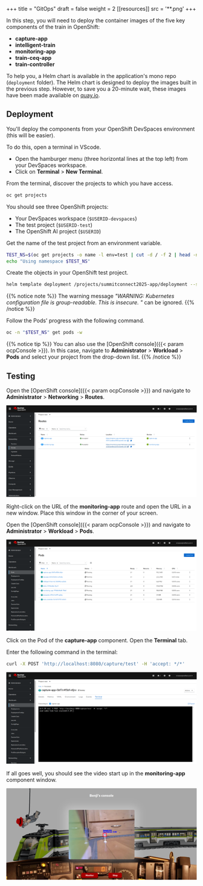 +++
title = "GitOps"
draft = false
weight = 2
[[resources]]
  src = '**.png'
+++

In this step, you will need to deploy the container images of the five key components of the train in OpenShift:

- **capture-app**
- **intelligent-train**
- **monitoring-app**
- **train-ceq-app**
- **train-controller**

To help you, a Helm chart is available in the application's mono repo (`deployment` folder).
The Helm chart is designed to deploy the images built in the previous step.
However, to save you a 20-minute wait, these images have been made available on [quay.io](https://quay.io/organization/riviera-dev-2024).

## Deployment

You'll deploy the components from your OpenShift DevSpaces environment (this will be easier).

To do this, open a terminal in VScode.

- Open the hamburger menu (three horizontal lines at the top left) from your DevSpaces workspace.
- Click on **Terminal** > **New Terminal**.

From the terminal, discover the projects to which you have access.

```sh
oc get projects
```

You should see three OpenShift projects:

- Your DevSpaces workspace (`$USERID-devspaces`)
- The test project (`$USERID-test`)
- The OpenShift AI project (`$USERID`)

Get the name of the test project from an environment variable.

```sh
TEST_NS=$(oc get projects -o name -l env=test | cut -d / -f 2 | head -n 1)
echo "Using namespace $TEST_NS"
```

Create the objects in your OpenShift test project.

```sh
helm template deployment /projects/summitconnect2025-app/deployment --set namespace="$TEST_NS" | oc apply -f -
```

{{% notice note %}}
The warning message *"WARNING: Kubernetes configuration file is group-readable. This is insecure. "* can be ignored.
{{% /notice %}}

Follow the Pods' progress with the following command.

```sh
oc -n "$TEST_NS" get pods -w
```

{{% notice tip %}}
You can also use the [OpenShift console]({{< param ocpConsole >}}).
In this case, navigate to **Administrator** > **Workload** > **Pods** and select your project from the drop-down list.
{{% /notice %}}

## Testing

Open the [OpenShift console]({{< param ocpConsole >}}) and navigate to **Administrator** > **Networking** > **Routes**.

![](routes.png)

Right-click on the URL of the **monitoring-app** route and open the URL in a new window.
Place this window in the corner of your screen.

Open the [OpenShift console]({{< param ocpConsole >}}) and navigate to **Administrator** > **Workload** > **Pods**.

![](pods.png)

Click on the Pod of the **capture-app** component.
Open the **Terminal** tab.

Enter the following command in the terminal:

```sh
curl -X POST 'http://localhost:8080/capture/test' -H 'accept: */*'
```

![](start-capture.png)

If all goes well, you should see the video start up in the **monitoring-app** component window.

![](monitoring-app.png)

